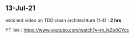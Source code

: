 ## 13-Jul-21 
watched video on TDD clean architechture (1-4) : **2 hrs** 

YT link : https://www.youtube.com/watch?v=m_lkZo6CYcs
